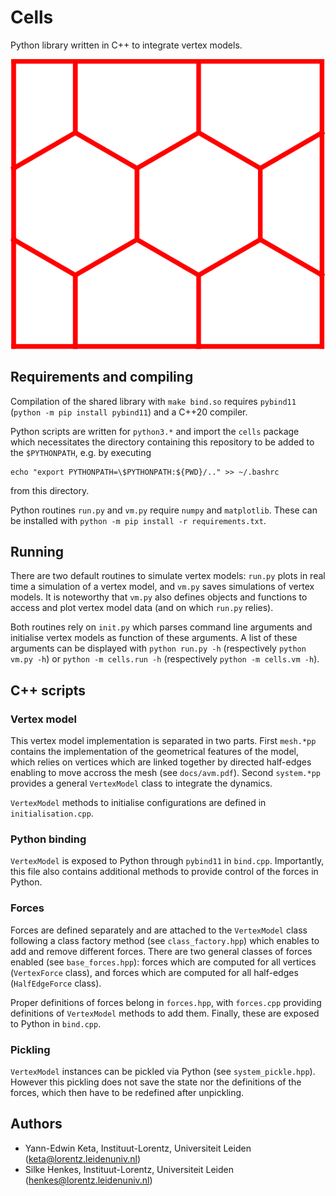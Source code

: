 # Cells

Python library written in C++ to integrate vertex models.

![polygonal tiling](docs/cells.svg)

## Requirements and compiling

Compilation of the shared library with `make bind.so` requires `pybind11` (`python -m pip install pybind11`) and a C++20 compiler.

Python scripts are written for `python3.*` and import the `cells` package which necessitates the directory containing this repository to be added to the `$PYTHONPATH`, e.g. by executing
```
echo "export PYTHONPATH=\$PYTHONPATH:${PWD}/.." >> ~/.bashrc
```
from this directory.

Python routines `run.py` and `vm.py` require `numpy` and `matplotlib`. These can be installed with `python -m pip install -r requirements.txt`.

## Running

There are two default routines to simulate vertex models: `run.py` plots in real time a simulation of a vertex model, and `vm.py` saves simulations of vertex models. It is noteworthy that `vm.py` also defines objects and functions to access and plot vertex model data (and on which `run.py` relies).

Both routines rely on `init.py` which parses command line arguments and initialise vertex models as function of these arguments. A list of these arguments can be displayed with `python run.py -h` (respectively `python vm.py -h`) or `python -m cells.run -h` (respectively `python -m cells.vm -h`).

## C++ scripts

### Vertex model

This vertex model implementation is separated in two parts. First `mesh.*pp` contains the implementation of the geometrical features of the model, which relies on vertices which are linked together by directed half-edges enabling to move accross the mesh (see `docs/avm.pdf`). Second `system.*pp` provides a general `VertexModel` class to integrate the dynamics.

`VertexModel` methods to initialise configurations are defined in `initialisation.cpp`.

### Python binding

`VertexModel` is exposed to Python through `pybind11` in `bind.cpp`. Importantly, this file also contains additional methods to provide control of the forces in Python.

### Forces

Forces are defined separately and are attached to the `VertexModel` class following a class factory method (see `class_factory.hpp`) which enables to add and remove different forces. There are two general classes of forces enabled (see `base_forces.hpp`): forces which are computed for all vertices (`VertexForce` class), and forces which are computed for all half-edges (`HalfEdgeForce` class).

Proper definitions of forces belong in `forces.hpp`, with `forces.cpp` providing definitions of `VertexModel` methods to add them. Finally, these are exposed to Python in `bind.cpp`.


### Pickling

`VertexModel` instances can be pickled via Python (see `system_pickle.hpp`). However this pickling does not save the state nor the definitions of the forces, which then have to be redefined after unpickling.

## Authors

- Yann-Edwin Keta, Instituut-Lorentz, Universiteit Leiden (keta@lorentz.leidenuniv.nl)
- Silke Henkes, Instituut-Lorentz, Universiteit Leiden (henkes@lorentz.leidenuniv.nl)

